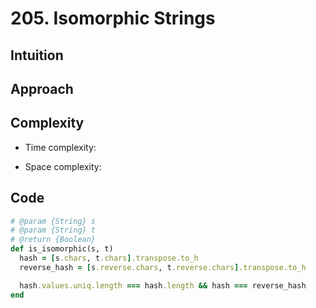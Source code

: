 # 205. Isomorphic Strings

## Intuition

## Approach
<!-- Describe your approach to solving the problem. -->

## Complexity

- Time complexity:
<!-- Add your time complexity here, e.g. $$O(n)$$ -->

- Space complexity:
<!-- Add your space complexity here, e.g. $$O(n)$$ -->

## Code

```ruby
# @param {String} s
# @param {String} t
# @return {Boolean}
def is_isomorphic(s, t)
  hash = [s.chars, t.chars].transpose.to_h
  reverse_hash = [s.reverse.chars, t.reverse.chars].transpose.to_h

  hash.values.uniq.length === hash.length && hash === reverse_hash
end
```
